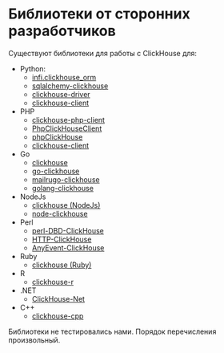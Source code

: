 Библиотеки от сторонних разработчиков
=====================================

Существуют библиотеки для работы с ClickHouse для:

- Python:
  - [infi.clickhouse_orm](https://github.com/Infinidat/infi.clickhouse_orm)
  - [sqlalchemy-clickhouse](https://github.com/cloudflare/sqlalchemy-clickhouse)
  - [clickhouse-driver](https://github.com/mymarilyn/clickhouse-driver)
  - [clickhouse-client](https://github.com/yurial/clickhouse-client)
- PHP
  - [clickhouse-php-client](https://github.com/8bitov/clickhouse-php-client)
  - [PhpClickHouseClient](https://github.com/SevaCode/PhpClickHouseClient)
  - [phpClickHouse](https://github.com/smi2/phpClickHouse)
  - [clickhouse-client](https://github.com/bozerkins/clickhouse-client)
- Go
  - [clickhouse](https://github.com/kshvakov/clickhouse/)
  - [go-clickhouse](https://github.com/roistat/go-clickhouse)
  - [mailrugo-clickhouse](https://github.com/mailru/go-clickhouse)
  - [golang-clickhouse](https://github.com/leprosus/golang-clickhouse)
- NodeJs
  - [clickhouse (NodeJs)](https://github.com/TimonKK/clickhouse)
  - [node-clickhouse](https://github.com/apla/node-clickhouse)
- Perl
  - [perl-DBD-ClickHouse](https://github.com/elcamlost/perl-DBD-ClickHouse)
  - [HTTP-ClickHouse](https://metacpan.org/release/HTTP-ClickHouse)
  - [AnyEvent-ClickHouse](https://metacpan.org/release/AnyEvent-ClickHouse)
- Ruby
  - [clickhouse (Ruby)](https://github.com/archan937/clickhouse)
- R
  - [clickhouse-r](https://github.com/hannesmuehleisen/clickhouse-r)
- .NET
  - [ClickHouse-Net](https://github.com/killwort/ClickHouse-Net)
- C++
  - [clickhouse-cpp](https://github.com/artpaul/clickhouse-cpp/)

Библиотеки не тестировались нами. Порядок перечисления произвольный.
